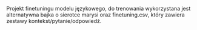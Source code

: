 Projekt finetuningu modelu językowego, do trenowania wykorzystana jest alternatywna bajka o sierotce marysi oraz finetuning.csv, który zawiera zestawy kontekst/pytanie/odpowiedź.

